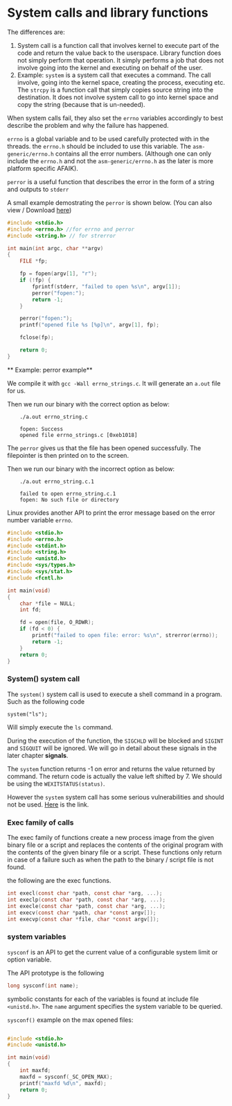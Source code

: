 # System calls and library functions

The differences are:

1. System call is a function call that involves kernel to execute part of the code and return the value back to the userspace. Library function does not simply perform that operation. It simply performs a job that does not involve going into the kernel and executing on behalf of the user.
2. Example: `system` is a system call that executes a command. The call involve, going into the kernel space, creating the process, executing etc. The `strcpy` is a function call that simply copies source string into the destination. It does not involve system call to go into kernel space and copy the string \(because that is un-needed\).

When system calls fail, they also set the `errno` variables accordingly to best describe the problem and why the failure has happened.

`errno` is a global variable and to be used carefully protected with in the threads. the `errno.h` should be included to use this variable. The `asm-generic/errno.h` contains all the error numbers. \(Although one can only include the `errno.h` and not the `asm-generic/errno.h` as the later is more platform specific AFAIK\).

`perror` is a useful function that describes the error in the form of a string and outputs to `stderr`

A small example demostrating the `perror` is shown below. \(You can also view \/ Download [here](https://github.com/DevNaga/gists/blob/master/errno_strings.c)\)

```c
#include <stdio.h>
#include <errno.h> //for errno and perror
#include <string.h> // for strerror

int main(int argc, char **argv)
{
    FILE *fp;

    fp = fopen(argv[1], "r");
    if (!fp) {
        fprintf(stderr, "failed to open %s\n", argv[1]);
        perror("fopen:");
        return -1;
    }

    perror("fopen:");
    printf("opened file %s [%p]\n", argv[1], fp);

    fclose(fp);

    return 0;
}
```

**
Example: perror example**

We compile it with `gcc -Wall errno_strings.c`. It will generate an `a.out` file for us.

Then we run our binary with the correct option as below:

```
    ./a.out errno_string.c

    fopen: Success
    opened file errno_strings.c [0xeb1018]
```

The `perror` gives us that the file has been opened successfully. The filepointer is then printed on to the screen.

Then we run our binary with the incorrect option as below:

```
    ./a.out errno_string.c.1

    failed to open errno_string.c.1
    fopen: No such file or directory
```

Linux provides another API to print the error message based on the error number variable `errno`.

```c
#include <stdio.h>
#include <errno.h>
#include <stdint.h>
#include <string.h>
#include <unistd.h>
#include <sys/types.h>
#include <sys/stat.h>
#include <fcntl.h>

int main(void)
{
    char *file = NULL;
    int fd;

    fd = open(file, O_RDWR);
    if (fd < 0) {
        printf("failed to open file: error: %s\n", strerror(errno));
        return -1;
    }
    return 0;
}
```

### System\(\) system call

The `system()` system call is used to execute a shell command in a program. Such as the following code

```
system("ls");
```

Will simply execute the `ls` command.

During the execution of the function, the `SIGCHLD` will be blocked and `SIGINT` and `SIGQUIT` will be ignored. We will go in detail about these signals in the later chapter **signals**.

The `system` function returns -1 on error and returns the value returned by command. The return code is actually the value left shifted by 7. We should be using the `WEXITSTATUS(status)`.

However the `system` system call has some serious vulnerabilities and should not be used. [Here](https://www.securecoding.cert.org/confluence/pages/viewpage.action?pageId=2130132) is the link.

### Exec family of calls

The exec family of functions create a new process image from the given binary file or a script and replaces the contents of the original program with the contents of the given binary file or a script. These functions only return in case of a failure such as when the path to the binary \/ script file is not found.

the following are the exec functions.

```c
int execl(const char *path, const char *arg, ...);
int execlp(const char *path, const char *arg, ...);
int execle(const char *path, const char *arg, ...);
int execv(const char *path, char *const argv[]);
int execvp(const char *file, char *const argv[]);

```

### system variables

`sysconf` is an API to get the current value of a configurable system limit or option variable.

The API prototype is the following

```c
long sysconf(int name);
```

symbolic constants for each of the variables is found at include file` <unistd.h>`. The `name` argument specifies the system variable to be queried.

`sysconf()` example on the max opened files:

```c

#include <stdio.h>
#include <unistd.h>

int main(void)
{
    int maxfd;
    maxfd = sysconf(_SC_OPEN_MAX);
    printf("maxfd %d\n", maxfd);
    return 0;
}
```

